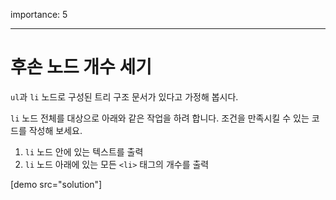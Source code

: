 importance: 5

---

# 후손 노드 개수 세기

`ul`과 `li` 노드로 구성된 트리 구조 문서가 있다고 가정해 봅시다.

`li` 노드 전체를 대상으로 아래와 같은 작업을 하려 합니다. 조건을 만족시킬 수 있는 코드를 작성해 보세요.

1. `li` 노드 안에 있는 텍스트를 출력
2. `li` 노드 아래에 있는 모든 `<li>` 태그의 개수를 출력

[demo src="solution"]
